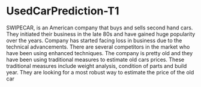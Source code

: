 # UsedCarPrediction-T1
SWIPECAR, is an American company that buys and sells second hand cars.
They initiated their business in the late 80s and have gained huge popularity over the years.
Company has started facing loss in business due to the technical advancements.
There are several competitors in the market who have been using enhanced techniques.
The company is pretty old and they have been using traditional measures to estimate old cars prices.
These traditional measures include weight analysis, condition of parts and build year.
They are looking for a most robust way to estimate the price of the old car
